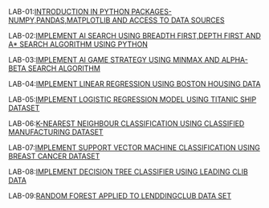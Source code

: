 LAB-01:[INTRODUCTION IN PYTHON PACKAGES-NUMPY,PANDAS,MATPLOTLIB AND ACCESS TO DATA SOURCES](https://github.com/sriram5525/AIML/blob/main/lab01.ipynb)

LAB-02:[IMPLEMENT AI SEARCH USING BREADTH FIRST,DEPTH FIRST AND A* SEARCH ALGORITHM USING PYTHON](https://github.com/sriram5525/AIML/blob/main/lab02.ipynb)

LAB-03:[IMPLEMENT AI GAME STRATEGY USING MINMAX AND ALPHA-BETA SEARCH ALGORITHM](https://github.com/sriram5525/AIML/blob/main/AIML_LAB_03.ipynb)

LAB-04:[IMPLEMENT LINEAR REGRESSION USING BOSTON HOUSING DATA](https://github.com/sriram5525/AIML/blob/main/Lab-04.ipynb)

LAB-05:[IMPLEMENT LOGISTIC REGRESSION MODEL USING TITANIC SHIP DATASET](https://github.com/sriram5525/AIML/blob/main/LAb.05.ipynb)

LAB-06:[K-NEAREST NEIGHBOUR CLASSIFICATION USING CLASSIFIED MANUFACTURING DATASET](https://github.com/sriram5525/AIML/blob/main/Lab-06.ipynb)

LAB-07:[IMPLEMENT SUPPORT VECTOR MACHINE CLASSIFICATION USING BREAST CANCER DATASET](https://github.com/sriram5525/AIML/blob/main/AIML_LAB_07.ipynb)

LAB-08:[IMPLEMENT DECISION TREE CLASSIFIER USING LEADING CLIB DATA](https://github.com/sriram5525/AIML/blob/main/AIML_LAB_08.ipynb)

LAB-09:[RANDOM FOREST APPLIED TO LENDDINGCLUB DATA SET](https://github.com/sriram5525/AIML/blob/main/Lab09-RF_Classification.ipynb)

